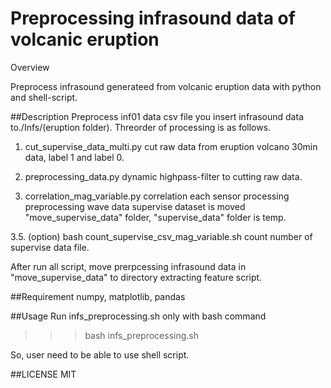 Preprocessing infrasound data of volcanic eruption
====

Overview

Preprocess infrasound generateed from volcanic eruption data with python and shell-script.

##Description
Preprocess inf01 data csv file you insert infrasound data to./Infs/(eruption folder).
Threorder of processing is as follows.
1. cut_supervise_data_multi.py
cut raw data from eruption volcano 30min data, label 1 and label 0.

2. preprocessing_data.py
dynamic highpass-filter to cutting raw data.

3. correlation_mag_variable.py
correlation each sensor processing preprocessing wave data
supervise dataset is moved "move_supervise_data" folder, "supervise_data" folder is temp.

3.5. (option) bash count_supervise_csv_mag_variable.sh
count number of supervise data file.

After run all script, move prerpcessing infrasound data in "move_supervise_data" to directory extracting feature script.

##Requirement
numpy, matplotlib, pandas

##Usage
Run infs_preprocessing.sh only with bash command

>>>bash infs_preprocessing.sh

So, user need to be able to use shell script.

##LICENSE
MIT
